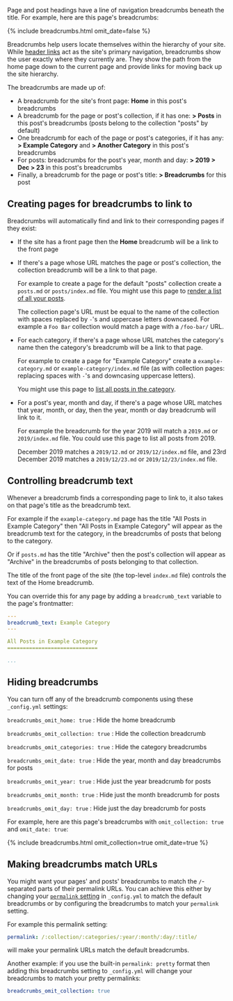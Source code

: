 Page and post headings have a line of navigation breadcrumbs beneath the title.
For example, here are this page's breadcrumbs:

<p>
{% include breadcrumbs.html omit_date=false %}
</p>

Breadcrumbs help users locate themselves within the hierarchy of your site.
While [header links](./2019-11-25-header-and-footer-links.md)
act as the site's primary navigation,
breadcrumbs show the user exactly where they currently are. They show the
path from the home page down to the current page and provide links for moving back
up the site hierarchy.

The breadcrumbs are made up of:

* A breadcrumb for the site's front page: **Home** in this post's breadcrumbs
* A breadcrumb for the page or post's collection, if it has one: **> Posts** in this post's breadcrumbs
  (posts belong to the collection "posts" by default)
* One breadcrumb for each of the page or post's categories, if it has any:
  **> Example Category** and **> Another Category** in this post's breadcrumbs
* For posts: breadcrumbs for the post's year, month and day: **> 2019 > Dec > 23** in this post's breadcrumbs
* Finally, a breadcrumb for the page or post's title: **> Breadcrumbs** for this post

Creating pages for breadcrumbs to link to
-----------------------------------------

Breadcrumbs will automatically find and link to their corresponding pages if they exist:

* If the site has a front page then the **Home** breadcrumb will be a link to the front page

* If there's a page whose URL matches the page or post's collection, the collection breadcrumb will be a link to that page.

  For example to create a page for the default "posts" collection create a `posts.md` or `posts/index.md` file.
  You might use this page to [render a list of all your posts](../example-category/_posts/2019-12-22-post-lists.md#listing-all-published-posts).

  The collection page's URL must be equal to the name of the collection with spaces replaced by `-`'s and uppercase letters downcased.
  For example a `Foo Bar` collection would match a page with a `/foo-bar/` URL.

* For each category, if there's a page whose URL matches the category's name then the category's breadcrumb will be a link to that page.

  For example to create a page for "Example Category" create a `example-category.md` or `example-category/index.md` file
  (as with collection pages: replacing spaces with `-`'s and downcasing uppercase letters).

  You might use this page to [list all posts in the category](../example-category/_posts/2019-12-22-post-lists.md#listing-posts-in-a-category).

* For a post's year, month and day, if there's a page whose URL matches that
  year, month, or day, then the year, month or day breadcrumb will link to it.

  For example the breadcrumb for the year 2019 will match a `2019.md` or `2019/index.md` file.
  You could use this page to list all posts from 2019.

  December 2019 matches a `2019/12.md` or `2019/12/index.md` file,
  and 23rd December 2019 matches a `2019/12/23.md` or `2019/12/23/index.md` file.

Controlling breadcrumb text
---------------------------

Whenever a breadcrumb finds a corresponding page to link to, it also takes on that page's title as the breadcrumb text.

For example if the `example-category.md` page has the title "All Posts in
Example Category" then "All Posts in Example Category" will appear as the
breadcrumb text for the category, in the breadcrumbs of posts that belong to
the category.

Or if `posts.md` has the title "Archive" then the post's collection will appear
as "Archive" in the breadcrumbs of posts belonging to that collection.

The title of the front page of the site (the top-level `index.md` file)
controls the text of the Home breadcrumb.

You can override this for any page by adding a `breadcrumb_text` variable to the page's frontmatter:

```yaml
---
breadcrumb_text: Example Category
---

All Posts in Example Category
=============================

...
```

Hiding breadcrumbs
------------------

You can turn off any of the breadcrumb components using these `_config.yml` settings:

`breadcrumbs_omit_home: true`
: Hide the home breadcrumb

`breadcrumbs_omit_collection: true`
: Hide the collection breadcrumb

`breadcrumbs_omit_categories: true`
: Hide the category breadcrumbs

`breadcrumbs_omit_date: true`
: Hide the year, month and day breadcrumbs for posts

`breadcrumbs_omit_year: true`
: Hide just the year breadcrumb for posts

`breadcrumbs_omit_month: true`
: Hide just the month breadcrumb for posts

`breadcrumbs_omit_day: true`
: Hide just the day breadcrumb for posts

For example, here are this page's breadcrumbs with `omit_collection: true` and `omit_date: true`:

<p>
{% include breadcrumbs.html omit_collection=true omit_date=true %}
</p>

Making breadcrumbs match URLs
-----------------------------

You might want your pages' and posts' breadcrumbs to match the `/`-separated parts of their permalink URLs.
You can achieve this either by changing your [`permalink` setting](https://jekyllrb.com/docs/permalinks/)
in `_config.yml` to match the default breadcrumbs or by configuring the
breadcrumbs to match your `permalink` setting.

For example this permalink setting:

```yaml
permalink: /:collection/:categories/:year/:month/:day/:title/
```

will make your permalink URLs match the default breadcrumbs.

Another example: if you use the built-in `permalink: pretty` format then adding
this breadcrumbs setting to `_config.yml` will change your breadcrumbs to match
your pretty permalinks:

```yaml
breadcrumbs_omit_collection: true
```
